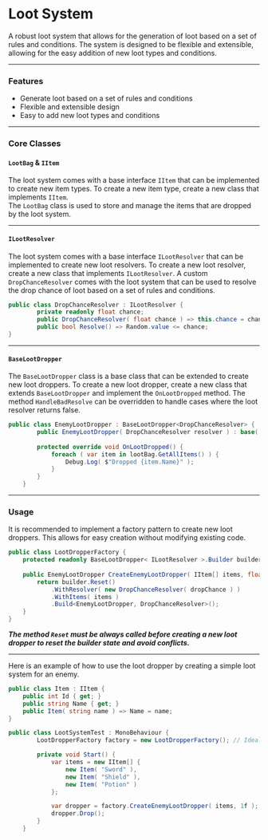 # Loot System

A robust loot system that allows for the generation of loot based on a set of rules and conditions. The system is designed to be flexible and extensible, allowing for the easy addition of new loot types and conditions.

---

### Features

- Generate loot based on a set of rules and conditions
- Flexible and extensible design
- Easy to add new loot types and conditions

---

### Core Classes

#### `LootBag` & `IItem`

The loot system comes with a base interface `IItem` that can be implemented to create new item types. To create a new item type, create a new class that implements `IItem`.  
The `LootBag` class is used to store and manage the items that are dropped by the loot system.

---

#### `ILootResolver`

The loot system comes with a base interface `ILootResolver` that can be implemented to create new loot resolvers. To create a new loot resolver, create a new class that implements `ILootResolver`. 
A custom `DropChanceResolver` comes with the loot system that can be used to resolve the drop chance of loot based on a set of rules and conditions. 

```csharp   
public class DropChanceResolver : ILootResolver {
        private readonly float chance;  
        public DropChanceResolver( float chance ) => this.chance = chance;
        public bool Resolve() => Random.value <= chance;
}
``` 

---

#### `BaseLootDropper`

The `BaseLootDropper` class is a base class that can be extended to create new loot droppers. To create a new loot dropper, create a new class that extends `BaseLootDropper` and implement the `OnLootDropped` method.
The method `HandleBadResolve` can be overridden to handle cases where the loot resolver returns false.

```csharp
public class EnemyLootDropper : BaseLootDropper<DropChanceResolver> {
        public EnemyLootDropper( DropChanceResolver resolver ) : base( resolver ) { }
        
        protected override void OnLootDropped() {
            foreach ( var item in lootBag.GetAllItems() ) {
                Debug.Log( $"Dropped {item.Name}" );
            }
        }
    }
```

---

### Usage

It is recommended to implement a factory pattern to create new loot droppers. This allows for easy creation without modifying existing code.

```csharp
public class LootDropperFactory {
    protected readonly BaseLootDropper< ILootResolver >.Builder builder = new();
    
    public EnemyLootDropper CreateEnemyLootDropper( IItem[] items, float dropChance = 0.5f ) {
        return builder.Reset()
            .WithResolver( new DropChanceResolver( dropChance ) )
            .WithItems( items )
            .Build<EnemyLootDropper, DropChanceResolver>();
    }
}
```

_**The method `Reset` must be always called before creating a new loot dropper to reset the builder state and avoid conflicts.**_

---

Here is an example of how to use the loot dropper by creating a simple loot system for an enemy.

```csharp
public class Item : IItem {
    public int Id { get; }
    public string Name { get; }
    public Item( string name ) => Name = name;
}
```

```csharp
public class LootSystemTest : MonoBehaviour {
        LootDropperFactory factory = new LootDropperFactory(); // Ideally this reference should be injected or passed trough a service locator

        private void Start() {
            var items = new IItem[] {
                new Item( "Sword" ),
                new Item( "Shield" ),
                new Item( "Potion" )
            };

            var dropper = factory.CreateEnemyLootDropper( items, 1f );
            dropper.Drop();
        }
    }
```